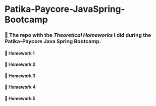 # Patika-Paycore-JavaSpring-Bootcamp

### 📌 The repo with the *Theoretical Homeworks* I did during the Patika-Paycore Java Spring Bootcamp.

#### 📝 Homework 1
#### 📝 Homework 2
#### 📝 Homework 3
#### 📝 Homework 4
#### 📝 Homework 5

